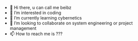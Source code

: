 - 👋 Hi there, u can call me beibz
- 👀 I’m interested in coding
- 🌱 I’m currently learning cybernetics
- 💞️ I’m looking to collaborate on system engineering or project management
- 📫 How to reach me is ???

<!---
beibah/beibah is a ✨ special ✨ repository because its `README.md` (this file) appears on your GitHub profile.
You can click the Preview link to take a look at your changes.
--->
